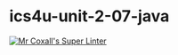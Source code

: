 # ics4u-unit-2-07-java
[![Mr Coxall's Super Linter](https://github.com/sydneykuhn/ics4u-unit-2-07-java/workflows/Mr%20Coxall's%20Super%20Linter/badge.svg)](https://github.com/sydneykuhn/ics4u-unit-2-07-java/actions/)
